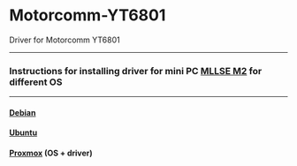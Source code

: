 # Motorcomm-YT6801
Driver for Motorcomm YT6801

------------

### Instructions for installing driver for mini PC [MLLSE M2](http://aliexpress.com/item/1005006510890816.html? "MLLSE M2") for different OS

------------

#### [Debian](https://github.com/dante1613/Motorcomm-YT6801/blob/f514f089a0b239bac8cfbf37bad521d00d281278/Debian%20-%20instruction.md)
#### [Ubuntu](https://github.com/dante1613/Motorcomm-YT6801/blob/e45f2fca4d8bac6445d3ed98b2973b7c1e42eb35/Ubuntu%20-%20instruction.md)
#### [Proxmox](https://github.com/dante1613/Motorcomm-YT6801/blob/e45f2fca4d8bac6445d3ed98b2973b7c1e42eb35/Proxmox%20-%20instruction.md) (OS + driver)
